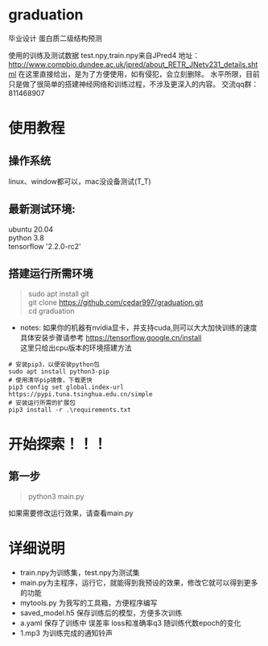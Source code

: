 # graduation
毕业设计 蛋白质二级结构预测   
 
使用的训练及测试数据 test.npy,train.npy来自JPred4 
地址：http://www.compbio.dundee.ac.uk/jpred/about_RETR_JNetv231_details.shtml 
在这里直接给出，是为了方便使用，如有侵犯，会立刻删除。 
水平所限，目前只是做了很简单的搭建神经网络和训练过程，不涉及更深入的内容。
交流qq群：811468907 
# 使用教程 
## 操作系统
linux、window都可以，mac没设备测试(T_T)  
## 最新测试环境:  
 ubuntu 20.04  
 python 3.8  
 tensorflow '2.2.0-rc2'
## 搭建运行所需环境
>sudo apt install git  
>git clone https://github.com/cedar997/graduation.git   
>cd graduation

- notes: 如果你的机器有nvidia显卡，并支持cuda,则可以大大加快训练的速度 
具体安装步骤请参考 https://tensorflow.google.cn/install  
这里只给出cpu版本的环境搭建方法

```shell
# 安装pip3，以便安装python包
sudo apt install python3-pip  
# 使用清华pip镜像，下载更快
pip3 config set global.index-url https://pypi.tuna.tsinghua.edu.cn/simple  
# 安装运行所需的扩展包
pip3 install -r .\requirements.txt
```
# 开始探索！！！
## 第一步
>python3 main.py  


如果需要修改运行效果，请查看main.py
# 详细说明
- train.npy为训练集，test.npy为测试集
- main.py为主程序，运行它，就能得到我预设的效果，修改它就可以得到更多的功能
- mytools.py 为我写的工具箱，方便程序编写
- saved_model.h5 保存训练后的模型，方便多次训练
- a.yaml 保存了训练中 误差率 loss和准确率q3 随训练代数epoch的变化
- 1.mp3  为训练完成的通知铃声
